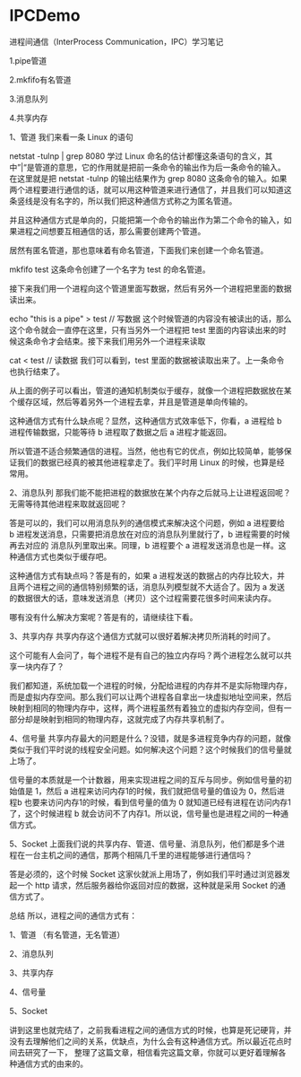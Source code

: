 # IPCDemo
进程间通信（InterProcess Communication，IPC）学习笔记

1.pipe管道

2.mkfifo有名管道

3.消息队列


4.共享内存






1、管道
我们来看一条 Linux 的语句

netstat -tulnp | grep 8080
学过 Linux 命名的估计都懂这条语句的含义，其中”|“是管道的意思，它的作用就是把前一条命令的输出作为后一条命令的输入。在这里就是把 netstat -tulnp 的输出结果作为 grep 8080 这条命令的输入。如果两个进程要进行通信的话，就可以用这种管道来进行通信了，并且我们可以知道这条竖线是没有名字的，所以我们把这种通信方式称之为匿名管道。

并且这种通信方式是单向的，只能把第一个命令的输出作为第二个命令的输入，如果进程之间想要互相通信的话，那么需要创建两个管道。

居然有匿名管道，那也意味着有命名管道，下面我们来创建一个命名管道。

mkfifo  test
这条命令创建了一个名字为 test 的命名管道。

接下来我们用一个进程向这个管道里面写数据，然后有另外一个进程把里面的数据读出来。

echo "this is a pipe" > test   // 写数据
这个时候管道的内容没有被读出的话，那么这个命令就会一直停在这里，只有当另外一个进程把 test 里面的内容读出来的时候这条命令才会结束。接下来我们用另外一个进程来读取

cat < test  // 读数据
我们可以看到，test 里面的数据被读取出来了。上一条命令也执行结束了。

从上面的例子可以看出，管道的通知机制类似于缓存，就像一个进程把数据放在某个缓存区域，然后等着另外一个进程去拿，并且是管道是单向传输的。

这种通信方式有什么缺点呢？显然，这种通信方式效率低下，你看，a 进程给 b 进程传输数据，只能等待 b 进程取了数据之后 a 进程才能返回。

所以管道不适合频繁通信的进程。当然，他也有它的优点，例如比较简单，能够保证我们的数据已经真的被其他进程拿走了。我们平时用 Linux 的时候，也算是经常用。

2、消息队列
那我们能不能把进程的数据放在某个内存之后就马上让进程返回呢？无需等待其他进程来取就返回呢？

答是可以的，我们可以用消息队列的通信模式来解决这个问题，例如 a 进程要给 b 进程发送消息，只需要把消息放在对应的消息队列里就行了，b 进程需要的时候再去对应的
消息队列里取出来。同理，b 进程要个 a 进程发送消息也是一样。这种通信方式也类似于缓存吧。

这种通信方式有缺点吗？答是有的，如果 a 进程发送的数据占的内存比较大，并且两个进程之间的通信特别频繁的话，消息队列模型就不大适合了。因为 a 发送的数据很大的话，意味发送消息（拷贝）这个过程需要花很多时间来读内存。

哪有没有什么解决方案呢？答是有的，请继续往下看。


3、共享内存
共享内存这个通信方式就可以很好着解决拷贝所消耗的时间了。

这个可能有人会问了，每个进程不是有自己的独立内存吗？两个进程怎么就可以共享一块内存了？

我们都知道，系统加载一个进程的时候，分配给进程的内存并不是实际物理内存，而是虚拟内存空间。那么我们可以让两个进程各自拿出一块虚拟地址空间来，然后映射到相同的物理内存中，这样，两个进程虽然有着独立的虚拟内存空间，但有一部分却是映射到相同的物理内存，这就完成了内存共享机制了。


4、信号量
共享内存最大的问题是什么？没错，就是多进程竞争内存的问题，就像类似于我们平时说的线程安全问题。如何解决这个问题？这个时候我们的信号量就上场了。

信号量的本质就是一个计数器，用来实现进程之间的互斥与同步。例如信号量的初始值是 1，然后 a 进程来访问内存1的时候，我们就把信号量的值设为 0，然后进程b 也要来访问内存1的时候，看到信号量的值为 0 就知道已经有进程在访问内存1了，这个时候进程 b 就会访问不了内存1。所以说，信号量也是进程之间的一种通信方式。


5、Socket
上面我们说的共享内存、管道、信号量、消息队列，他们都是多个进程在一台主机之间的通信，那两个相隔几千里的进程能够进行通信吗？

答是必须的，这个时候 Socket 这家伙就派上用场了，例如我们平时通过浏览器发起一个 http 请求，然后服务器给你返回对应的数据，这种就是采用 Socket 的通信方式了。


总结
所以，进程之间的通信方式有：

1、管道 （有名管道，无名管道）

2、消息队列

3、共享内存

4、信号量

5、Socket

讲到这里也就完结了，之前我看进程之间的通信方式的时候，也算是死记硬背，并没有去理解他们之间的关系，优缺点，为什么会有这种通信方式。所以最近花点时间去研究了一下，
整理了这篇文章，相信看完这篇文章，你就可以更好着理解各种通信方式的由来的。







